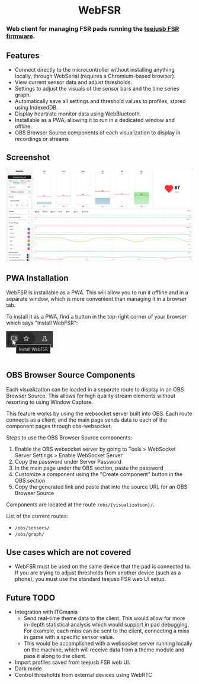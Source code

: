 <div align="center">
  <h1>WebFSR</h1>
</div>

### Web client for managing FSR pads running the [teejusb FSR firmware](https://github.com/teejusb/fsr).

## Features

-  Connect directly to the microcontroller without installing anything locally, through WebSerial (requires a Chromium-based browser).
-  View current sensor data and adjust thresholds.
-  Settings to adjust the visuals of the sensor bars and the time series graph.
-  Automatically save all settings and threshold values to profiles, stored using IndexedDB.
-  Display heartrate monitor data using WebBluetooth.
-  Installable as a PWA, allowing it to run in a dedicated window and offline.
-  OBS Browser Source components of each visualization to display in recordings or streams

## Screenshot

<img src="./screenshot.png" alt="WebFSR screenshot" />

## PWA Installation

WebFSR is installable as a PWA. This will allow you to run it offline and in a separate window, which is more convenient than managing it in a browser tab.

To install it as a PWA, find a button in the top-right corner of your browser which says "Install WebFSR":

<img src="./pwa.png" alt="Install WebFSR as PWA button" />

## OBS Browser Source Components

Each visualization can be loaded in a separate route to display in an OBS Browser Source. This allows for high quality stream elements without resorting to using Window Capture.

This feature works by using the websocket server built into OBS. Each route connects as a client, and the main page sends data to each of the component pages through obs-websocket.

Steps to use the OBS Browser Source components:
1. Enable the OBS websocket server by going to Tools > WebSocket Server Settings > Enable WebSocket Server
2. Copy the password under Server Password
3. In the main page under the OBS section, paste the password
4. Customize a component using the "Create component" button in the OBS section
5. Copy the generated link and paste that into the source URL for an OBS Browser Source

Components are located at the route `/obs/{visualization}/`. 

List of the current routes:
-  `/obs/sensors/`
-  `/obs/graph/`

## Use cases which are not covered

-  WebFSR must be used on the same device that the pad is connected to. If you are trying to adjust thresholds from another device (such as a phone), you must use the standard teejusb FSR web UI setup.

## Future TODO

-  Integration with ITGmania
   -  Send real-time theme data to the client. This would allow for more in-depth statistical analysis which would support in pad debugging. For example, each miss can be sent to the client, connecting a miss in game with a specific sensor value.
   -  This would be accomplished with a websocket server running locally on the machine, which will receive data from a theme module and pass it along to the client.
-  Import profiles saved from teejusb FSR web UI.
-  Dark mode
-  Control thresholds from external devices using WebRTC
